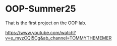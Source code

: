 # OOP-Summer25
That is the first project on the OOP lab.

https://www.youtube.com/watch?v=e_myzCQI5Cg&ab_channel=TOMMYTHEMEMER
